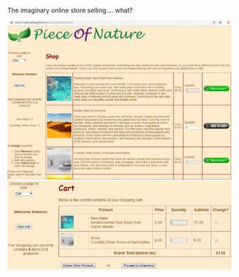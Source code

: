 The imaginary online store selling.... what?

<a href="https://mariagregory.github.io/JavaScript/">
  <img src="shop-screen.JPG"/>
<img src="cart-screen.JPG"/>
</a>
